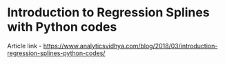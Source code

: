 # Introduction to Regression Splines with Python codes

Article link - https://www.analyticsvidhya.com/blog/2018/03/introduction-regression-splines-python-codes/
